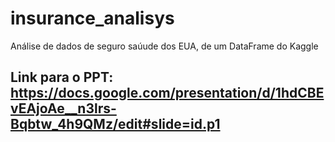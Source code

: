# insurance_analisys
Análise de dados de seguro saúude dos EUA, de um DataFrame do Kaggle

## Link para o PPT: https://docs.google.com/presentation/d/1hdCBEvEAjoAe__n3lrs-Bqbtw_4h9QMz/edit#slide=id.p1
